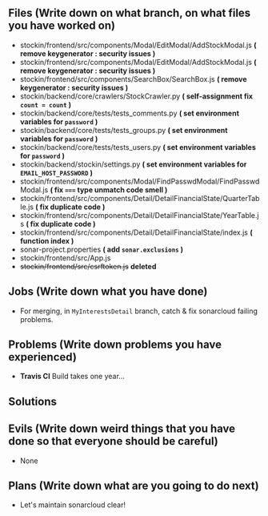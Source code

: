 ## Files (Write down on what branch, on what files you have worked on)
  - stockin/frontend/src/components/Modal/EditModal/AddStockModal.js **( remove keygenerator : security issues )**
  - stockin/frontend/src/components/Modal/EditModal/AddStockModal.js **( remove keygenerator : security issues )**
  - stockin/frontend/src/components/SearchBox/SearchBox.js **( remove keygenerator : security issues )**
  - stockin/backend/core/crawlers/StockCrawler.py **( self-assignment fix `count = count` )**
  - stockin/backend/core/tests/tests_comments.py **( set environment variables for `password` )**
  - stockin/backend/core/tests/tests_groups.py **( set environment variables for `password` )**
  - stockin/backend/core/tests/tests_users.py **( set environment variables for `password` )**
  - stockin/backend/stockin/settings.py **( set environment variables for `EMAIL_HOST_PASSWORD` )**
  - stockin/frontend/src/components/Modal/FindPasswdModal/FindPasswdModal.js **( fix `===` type unmatch code smell )**
  - stockin/frontend/src/components/Detail/DetailFinancialState/QuarterTable.js **( fix duplicate code )**
  - stockin/frontend/src/components/Detail/DetailFinancialState/YearTable.js **( fix duplicate code )**
  - stockin/frontend/src/components/Detail/DetailFinancialState/index.js **( function index )**
  - sonar-project.properties **( add `sonar.exclusions` )**
  - stockin/frontend/src/App.js
  - ~~stockin/frontend/src/csrftoken.js~~ **deleted**
  

## Jobs (Write down what you have done)
  - For merging, in `MyInterestsDetail` branch, catch & fix sonarcloud failing problems.

## Problems (Write down problems you have experienced)
  - **Travis CI** Build takes one year...
  
## Solutions

    
## Evils (Write down weird things that you have done so that everyone should be careful)
- None

## Plans (Write down what are you going to do next)
- Let's maintain sonarcloud clear!
